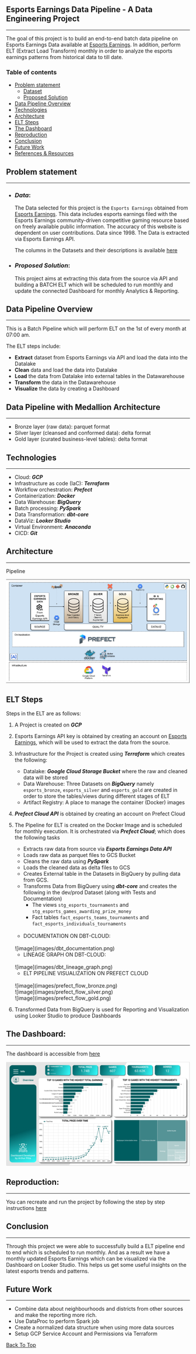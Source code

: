 ## Esports Earnings Data Pipeline - A Data Engineering Project
---
The goal of this project is to build an end-to-end batch data pipeline on Esports Earnings Data available at [Esports Earnings](https://www.esportsearnings.com/). In addition, perform ELT (Extract Load Transform) monthly in order to analyze the esports earnings patterns from historical data to till date.

### Table of contents

- [Problem statement](#problem-statement)
  - [Dataset](#dataset)
  - [Proposed Solution](#proposed-solution)
- [Data Pipeline Overview](#data-pipeline-overview)
- [Technologies](#technologies)
- [Architecture](#architecture)
- [ELT Steps](#elt-steps)
- [The Dashboard](#the-dashboard)
- [Reproduction](#reproduction)
- [Conclusion](#conclusion)
- [Future Work](#future-work)
- [References & Resources](#references--resources)


## Problem statement
---
* ### ***Data***: 
    The Data selected for this project is the `Esports Earnings` obtained from [Esports Earnings](https://www.esportsearnings.com/). This data includes esports earnings filed with the Esports Earnings community-driven competitive gaming resource based on freely available public information. The accuracy of this website is dependent on user contributions. Data since 1998. The Data is extracted via Esports Earnings API.

    The columns in the Datasets and their descriptions is available [here](docs/info_dataset.md)

* ### ***Proposed Solution***:
    This project aims at extracting this data from the source via API and building a BATCH ELT which will be scheduled to run monthly and update the connected Dashboard for monthly Analytics & Reporting. 


## Data Pipeline Overview 
---
This is a Batch Pipeline which will perform ELT on the 1st of every month at 07:00 am. 

The ELT steps include:

* **Extract** dataset from Esports Earnings via API and load the data into the Datalake
* **Clean** data and load the data into Datalake 
* **Load** the data from Datalake into external tables in the Datawarehouse
* **Transform** the data in the Datawarehouse
* **Visualize** the data by creating a Dashboard

## Data Pipeline with Medallion Architecture
---
* Bronze layer (raw data): parquet format
* Silver layer (cleansed and conformed data): delta format
* Gold layer (curated business-level tables): delta format

## Technologies 
---
* Cloud: ***GCP***
* Infrastructure as code (IaC): ***Terraform***
* Workflow orchestration: ***Prefect***
* Containerization: ***Docker***
* Data Warehouse: ***BigQuery***
* Batch processing: ***PySpark***
* Data Transformation: ***dbt-core***
* DataViz: ***Looker Studio***
* Virtual Environment: ***Anaconda***
* CICD: ***Git***

## Architecture
---
Pipeline


![BATCH ELT Architecture](images/esports_earnings_pipeline_etl.png)


## ELT Steps

Steps in the ELT are as follows:

1. A Project is created on ***GCP*** 
2. Esports Earnings API key is obtained by creating an account on [Esports Earnings](https://www.esportsearnings.com/dev), which will be used to extract the data from the source.
3. Infrastructure for the Project is created using ***Terraform*** which creates the following:
    * Datalake: ***Google Cloud Storage Bucket*** where the raw and cleaned data will be stored
    * Data Warehouse: Three Datasets on ***BigQuery*** namely `esports_bronze`, `esports_silver` and `esports_gold` are created in order to store the tables/views during different stages of ELT
    * Artifact Registry: A place to manage the container (Docker) images 
4. ***Prefect Cloud API*** is obtained by creating an account on Prefect Cloud
5. The Pipeline for ELT is created on the Docker Image and is scheduled for monthly execution. It is orchestrated via ***Prefect Cloud***; which does the following tasks
    * Extracts raw data from source via ***Esports Earnings Data API***
    * Loads raw data as parquet files to GCS Bucket
    * Cleans the raw data using ***PySpark***
    * Loads the cleaned data as delta files to GCS
    * Creates External table in the Datasets in BigQuery by pulling data from GCS. 
    * Transforms Data from BigQuery using ***dbt-core*** and creates the following in the dev/prod Dataset (along with Tests and Documentation)
        - The views `stg_esports_tournaments` and `stg_esports_games_awarding_prize_money`
        - Fact tables `fact_esports_teams_tournaments` and `fact_esports_individuals_tournaments`
    
    <br>

    * DOCUMENTATION ON DBT-CLOUD: 
    <br>
    ![image](images/dbt_documentation.png)

    * LINEAGE GRAPH ON DBT-CLOUD:
    <br>
    ![image](images/dbt_lineage_graph.png)

    * ELT PIPELINE VISUALIZATION  ON PREFECT CLOUD 
    <br>
    ![image](images/prefect_flow_bronze.png)
    <br>
    ![image](images/prefect_flow_silver.png)
    <br>
    ![image](images/prefect_flow_gold.png)

6. Transformed Data from BigQuery is used for Reporting and Visualization using Looker Studio to produce Dashboards

## The Dashboard: 
---
The dashboard is accessible from [here](https://lookerstudio.google.com/s/tGQaUxF6-9U)

![image](images/report.png)

## Reproduction:
---
You can recreate and run the project by following the step by step instructions [here](docs/ProjectReplication.md)

## Conclusion
---
Through this project we were able to successfully build a ELT pipeline end to end which is scheduled to run monthly. And as a result we have a monthly updated Esports Earnings which can be visualized via the Dashboard on Looker Studio. This helps us get some useful insights on the latest esports trends and patterns.


## Future Work
---
- Combine data about neighbourhoods and districts from other sources and make the reporting more rich.
- Use DataProc to perform Spark job
- Create a normalized data structure when using more data sources
- Setup GCP Service Account and Permissions via Terraform

[Back To Top](#esports-earnings-data-pipeline-a-data-engineering-project)